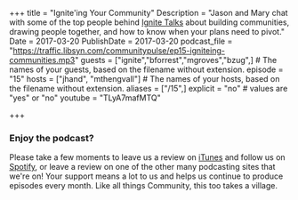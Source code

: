 +++
title = "Ignite'ing Your Community"
Description = "Jason and Mary chat with some of the top people behind [Ignite Talks](http://ignitetalks.io) about building communities, drawing people together, and how to know when your plans need to pivot."
Date = 2017-03-20
PublishDate = 2017-03-20
podcast_file = "https://traffic.libsyn.com/communitypulse/ep15-igniteing-communities.mp3"
guests = ["ignite","bforrest","mgroves","bzug",] # The names of your guests, based on the filename without extension.
episode = "15"
hosts = ["jhand", "mthengvall"] # The names of your hosts, based on the filename without extension.
aliases = ["/15",]
explicit = "no" # values are "yes" or "no"
youtube = "TLyA7mafMTQ"

+++

### Enjoy the podcast?
Please take a few moments to leave us a review on [iTunes](https://itunes.apple.com/us/podcast/community-pulse/id1218368182?mt=2) and follow us on [Spotify](https://open.spotify.com/show/3I7g5WfMSgpWu38zZMjet?si=565TMb81SaWwrJYbAIeOxQ), or leave a review on one of the other many podcasting sites that we're on! Your support means a lot to us and helps us continue to produce episodes every month. Like all things Community, this too takes a village.
